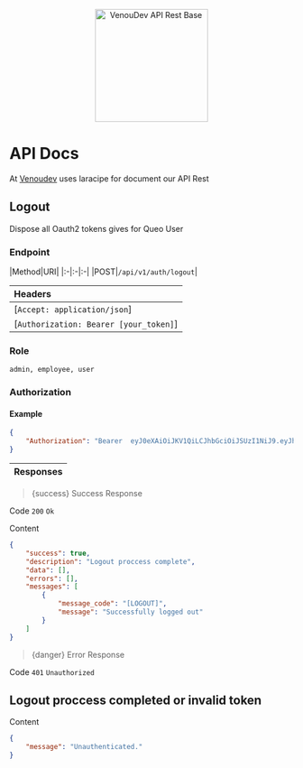 <p align="center"><a href="https://venoudev.com"><img src="https://venoudev.com/img/venoudev-2.png" width="200" alt="VenouDev API Rest Base"></a>
</p>


# API Docs

At [Venoudev](https://venoudev.com) uses laracipe for document our API Rest

<a name="login"></a>

## Logout

Dispose all Oauth2 tokens gives for Queo User

### Endpoint

|Method|URI|
|:-|:-|:-|
|POST|`/api/v1/auth/logout`|

|Headers|
|:-|
|[`Accept: application/json`]|
|[`Authorization: Bearer [your_token]`]|

### Role

```text
admin, employee, user
```

### Authorization 

#### Example

```json
{
    "Authorization": "Bearer  eyJ0eXAiOiJKV1QiLCJhbGciOiJSUzI1NiJ9.eyJhdWQiOiIxIiwianRpIjoiMjAxZWIzN2IyMTVkNTc5OWU0ZDg2NjJlNTRkYWM5OWEyNTYzMWE3OWM4MWZiMGEzNmRkMDY3NzdlN2M3ZTllZjYzMTA1ZjNiZmYwMzgxOWQiLCJpYXQiOjE1OTI2OTU4ODYsIm5iZiI6MTU5MjY5NTg4NiwiZXhwIjoxNjI0MjMxODg2LCJzdWIiOiIxIiwic2NvcGVzIjpbXX0.JgK84-CDMJ6xOQlmpnSdvtTGu0to0mDi0tjY6JhZCeGrfWSWb23SEf3rNDKbtWWiSAp3yBnP08v9J9GYrMwtx9ItYoANGn8qjSr2GVep2bK9GjjkErOkDWOIXeEw7tPxD5KD4xWXKY6_uiGX3Jj5m6EbhFsxzj1q1nIpJtGBxkVNQvg1fDtUGjc2qA5aFiqjRGDajFTPMyojyTOvf-tKhid_RWupdz5H4fBBjODMCAw4XBmqRhvT6WHv0WWAyvwoJCzAQTWqiEpctqthc-0HzpGTBxuqsdj71poowFJMtnL6r6_AYsEOn2IrDsR8tNjIBQ05iDrM6KZkHTuHVsKPo7augrwf6glpsuiASuy4Au1VlwJVUfno3xjCTcX7vsNzvqVSb6E2_0FWTTMwSHqkWQQNfI03daDOFyVej69U_4DqbN_cvcl9rZJp-WYXiB3C89Za1UwSxp8Ff9xcYowrw8vwb0PHvnPpkMTeHAnS59zLQrl5R-fqh-PKJe0gACK3W5-weJqoyE7_B-FziFqZdRhm7zwvSEZW2myEFdNOiUBeJ7OUV81a5CP1Gt7C0n5ejQhoPN5s60qHcSiYQFaKuhI_6rWLW9bNlFSqzHTA1DHYFFBQg4j6Vx-EqaAuZGw_cCYZMpF95A8C9_kLtjh1ayHhKae773BCulf_1ZEAYE"
}
```


|   Responses|
|:-|

> {success} Success Response

Code `200` `Ok`

Content

```json
{
    "success": true,
    "description": "Logout proccess complete",
    "data": [],
    "errors": [],
    "messages": [
        {
            "message_code": "[LOGOUT]",
            "message": "Successfully logged out"
        }
    ]
}
```
> {danger} Error Response

Code `401` `Unauthorized` 

## Logout proccess completed or invalid token

Content

```json
{
    "message": "Unauthenticated."
}
```

